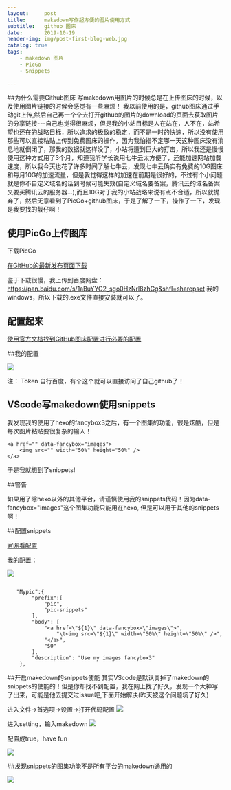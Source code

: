 ```yaml
---
layout:     post
title:      makedown写作超方便的图片使用方式
subtitle:   github 图床
date:       2019-10-19
header-img: img/post-first-blog-web.jpg
catalog: true
tags:
    - makedown 图片
    - PicGo
    - Snippets
    
---
```

##为什么需要Github图床
写makedown用图片的时候总是在上传图床的时候，以及使用图片链接的时候会感觉有一些麻烦！
我以前使用的是，github图床通过手动git上传,然后自己再一个个去打开github的图片的download的页面去获取图片的分享链接---自己也觉得很麻烦，但是我的小站目标是人在站在，人不在，站希望也还在的战略目标，所以追求的极致的稳定，而不是一时的快速，所以没有使用那些可以直接粘贴上传到免费图床的操作，因为我怕指不定哪一天这种图床没有消息地就倒闭了，那我的数据就这样没了，小站将遭到巨大的打击，所以我还是慢慢使用这种方式用了3个月，知道我听学长说用七牛云太方便了，还能加速网站加载速度，所以我今天也花了许多时间了解七牛云，发现七牛云确实有免费的10G图床和每月10G的加速流量，但是我觉得这样的加速在前期是很好的，不过有个小问题就是你不自定义域名的话到时候可能失效(自定义域名要备案，腾讯云的域名备案又要买腾讯云的服务器...),而且10G对于我的小站战略来说有点不合适，所以就抛弃了，然后无意看到了PicGo+github图床，于是了解了一下，操作了一下，发现是我要找的靓仔啊！


## 使用PicGo上传图库
下载PicGo

[在GitHub的最新发布页面下载](https://github.com/Molunerfinn/PicGo/releases)

鉴于下载很慢，我上传到百度网盘：
<https://pan.baidu.com/s/1aBuYYG2_sgo0HzNrl8zhGg&shfl=sharepset>
我的windows，所以下载的.exe文件直接安装就可以了。

## 配置起来
[使用官方文档找到GitHub图床配置进行必要的配置](https://picgo.github.io/PicGo-Doc/zh/guide/config.html#github%E5%9B%BE%E5%BA%8A)

##我的配置

![](https://raw.githubusercontent.com/dbb4560/StorePicturebed/master/wirtePicture/20191020003454.png)

注：
Token 自行百度，有个这个就可以直接访问了自己github了！



## VScode写makedown使用snippets
我发现我的使用了hexo的fancybox3之后，有一个图集的功能，很是炫酷，但是每次图片粘贴要很复杂的输入！
```
<a href="" data-fancybox="images">
    <img src="" width="50%" height="50%" />
</a>
```
于是我就想到了snippets!

##警告

如果用了除hexo以外的其他平台，请谨慎使用我的snippets代码！因为data-fancybox="images"这个图集功能只能用在hexo, 但是可以用于其他的snippets啊！

##配置snippets

[官网看配置](https://code.visualstudio.com/docs/editor/userdefinedsnippets)

我的配置：

![](https://raw.githubusercontent.com/dbb4560/StorePicturebed/master/wirtePicture/20191020003913.png)


```

   "Mypic":{
        "prefix":[
            "pic",
            "pic-snippets"
        ],
        "body": [
            "<a href=\"${1}\" data-fancybox=\"images\">",
                "\t<img src=\"${1}\" width=\"50%\" height=\"50%\" />",
            "</a>",
            "$0"
        ],
        "description": "Use my images fancybox3"
    },

```


##开启makedown的snippets使能
其实VScode是默认关掉了makedown的snippets的使能的！但是你却找不到配置，我在网上找了好久，发现一个大神写了出来，可能是他去提交过issue吧,下面开始解决(昨天被这个问题坑了好久)

进入文件->首选项->设置->打开代码配置
![](https://raw.githubusercontent.com/dbb4560/StorePicturebed/master/wirtePicture/20191020004025.png)

进入setting，输入makedown
![](https://raw.githubusercontent.com/dbb4560/StorePicturebed/master/wirtePicture/20191020004100.png)


配置成true，have fun

![](https://raw.githubusercontent.com/dbb4560/StorePicturebed/master/wirtePicture/20191020004140.png)

##发现snippets的图集功能不是所有平台的makedown通用的

![](https://raw.githubusercontent.com/dbb4560/StorePicturebed/master/wirtePicture/20191020004232.png)
